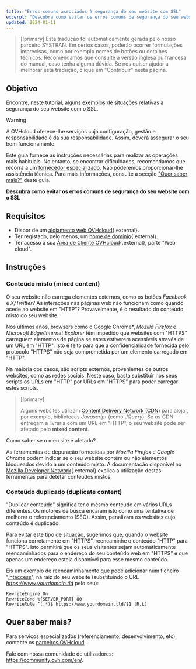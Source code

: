 ```yaml
---
title: "Erros comuns associados à segurança do seu website com SSL"
excerpt: "Descubra como evitar os erros comuns de segurança do seu website com o SSL"
updated: 2024-01-11
---
```


> [!primary]
> Esta tradução foi automaticamente gerada pelo nosso parceiro SYSTRAN. Em certos casos, poderão ocorrer formulações imprecisas, como por exemplo nomes de botões ou detalhes técnicos. Recomendamos que consulte a versão inglesa ou francesa do manual, caso tenha alguma dúvida. Se nos quiser ajudar a melhorar esta tradução, clique em "Contribuir" nesta página.
>

## Objetivo

Encontre, neste tutorial, alguns exemplos de situações relativas à segurança do seu website com o SSL.

> [!warning]
>
> A OVHcloud oferece-lhe serviços cuja configuração, gestão e responsabilidade é da sua responsabilidade. Assim, deverá assegurar o seu bom funcionamento.
> 
> Este guia fornece as instruções necessárias para realizar as operações mais habituais. No entanto, se encontrar dificuldades, recomendamos que recorra a um [fornecedor especializado](/links/partner). Não poderemos proporcionar-lhe assistência técnica. Para mais informações, consulte a secção ["Quer saber mais?"](#go-further) deste guia.
>

**Descubra como evitar os erros comuns de segurança do seu website com o SSL**

## Requisitos

- Dispor de um [alojamento web OVHcloud](https://www.ovhcloud.com/pt/web-hosting/){.external}.
- Ter registado, pelo menos, um [nome de domínio](https://www.ovhcloud.com/pt/domains/){.external}.
- Ter acesso à sua [Área de Cliente OVHcloud](/links/manager){.external}, parte "Web cloud".

## Instruções

### Conteúdo misto (mixed content)

O seu website não carrega elementos externos, como os botões *Facebook* e *X/Twitter*? As interações nas páginas web não funcionam como quando acede ao website em "HTTP"? Provavelmente, é o resultado do conteúdo misto do seu website. 

Nos últimos anos, browsers como o Google Chrome*, *Mozilla Firefox* e *Microsoft Edge/Internet Explorer* têm impedido que websites com "HTTPS" carreguem elementos de página se estes estiverem acessíveis através de um URL em "HTTP". Isto é feito para que a confidencialidade fornecida pelo protocolo "HTTPS" não seja comprometida por um elemento carregado em "HTTP". 

Na maioria dos casos, são scripts externos, provenientes de outros websites, como as redes sociais. Neste caso, basta substituir nos seus scripts os URLs em "HTTP" por URLs em "HTTPS" para poder carregar estes scripts.

> [!primary]
>
> Alguns websites utilizam [Content Delivery Network (CDN)](/pages/web_cloud/web_hosting/cdn_how_to_use_cdn) para alojar, por exemplo, bibliotecas *Javascript* (como *JQuery*). 
> Se os CDN entregam a livraria com um URL em "HTTP", o seu website pode ser afetado pelo **mixed content**. 
>

Como saber se o meu site é afetado?

As ferramentas de depuração fornecidas por *Mozilla Firefox* e *Google Chrome* podem indicar se o seu website contém ou não elementos bloqueados devido a um conteúdo misto. A documentação disponível no [Mozilla Developer Network](https://developer.mozilla.org/en-us/docs/Web/Security/Mixed_content){.external} explica a utilização destas ferramentas para detetar conteúdos mistos.

### Conteúdo duplicado (duplicate content)

"Duplicar conteúdo" significa ter o mesmo conteúdo em vários URLs diferentes. Os motores de busca encaram isto como uma tentativa de melhorar o referenciamento (SEO). Assim, penalizam os websites cujo conteúdo é duplicado.

Para evitar este tipo de situação, sugerimos que, quando o website funciona corretamente em "HTTPS", reencaminhe o conteúdo "HTTP" para "HTTPS". Isto permitirá que os seus visitantes sejam automaticamente reencaminhados para o endereço do seu conteúdo web em "HTTPS" e que apenas um endereço esteja disponível para esse mesmo conteúdo. 

Eis um exemplo de reencaminhamento que pode adicionar num ficheiro "[.htaccess](/pages/web_cloud/web_hosting/htaccess_url_rewriting_using_mod_rewrite)", na raiz do seu website (substituindo o URL *https://www.yourdomain.tld* pelo seu):

```
RewriteEngine On
RewriteCond %{SERVER_PORT} 80
RewriteRule ^(.*)$ https://www.yourdomain.tld/$1 [R,L]
```

## Quer saber mais? <a name="go-further"></a>
 
Para serviços especializados (referenciamento, desenvolvimento, etc), contacte os [parceiros OVHcloud](/links/partner).
 
Fale com nossa comunidade de utilizadores: <https://community.ovh.com/en/>.